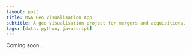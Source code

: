 ```yaml
---
layout: post
title: M&A Geo Visualisation App
subtitle: A geo visualisation project for mergers and acquisitions.
tags: [data, python, javascript]
---
```

Coming soon...